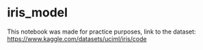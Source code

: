 # iris_model
This notebook was made for practice purposes, link to the dataset:
https://www.kaggle.com/datasets/uciml/iris/code
